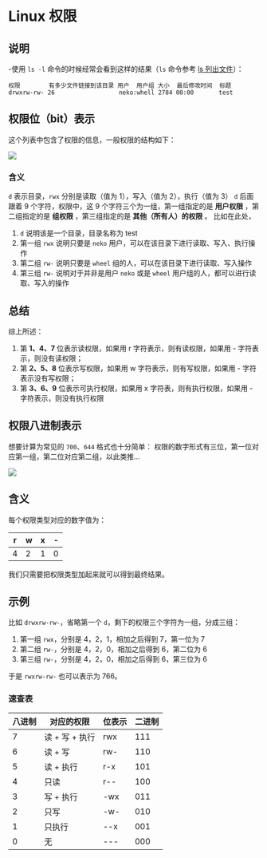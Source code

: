 # Linux 权限

## 说明

-使用 `ls -l` 命令的时候经常会看到这样的结果（`ls` 命令参考 [ls 列出文件](./Linux%20%E5%91%BD%E4%BB%A4/%E6%96%87%E4%BB%B6%E7%AE%A1%E7%90%86/ls%20%E5%88%97%E5%87%BA%E6%96%87%E4%BB%B6.md)）：

```shell
权限        有多少文件链接到该目录 用户  用户组 大小  最后修改时间  标题
drwxrw-rw- 26                  neko:whell 2784 00:00       test
```

## 权限位（bit）表示

这个列表中包含了权限的信息，一般权限的结构如下：

![](assets/image_20211012135645.png)

### 含义

`d` 表示目录，`rwx` 分别是读取（值为 1），写入（值为 2），执行（值为 3）
`d` 后面跟着 9 个字符，权限中，这 9 个字符三个为一组，第一组指定的是 **用户权限** ，第二组指定的是 **组权限** ，第三组指定的是 **其他（所有人）的权限** 。
比如在此处，

1. `d` 说明该是一个目录，目录名称为 test
2. 第一组 `rwx` 说明只要是 `neko` 用户，可以在该目录下进行读取、写入、执行操作
3. 第二组 `rw-` 说明只要是 `wheel` 组的人，可以在该目录下进行读取、写入操作
4. 第三组 `rw-` 说明对于并非是用户 `neko` 或是 `wheel` 用户组的人，都可以进行读取、写入的操作

## 总结

综上所述：

1. 第 **1、4、7** 位表示读权限，如果用 r 字符表示，则有读权限，如果用 - 字符表示，则没有读权限；
2. 第 **2、5、8** 位表示写权限，如果用 w 字符表示，则有写权限，如果用 - 字符表示没有写权限；
3. 第 **3、6、9** 位表示可执行权限，如果用 x 字符表，则有执行权限，如果用 - 字符表示，则没有执行权限

## 权限八进制表示

想要计算为常见的 `700`、`644` 格式也十分简单：
权限的数字形式有三位，第一位对应第一组，第二位对应第二组，以此类推...

![](assets/image_20211012140400.png)

## 含义

每个权限类型对应的数字值为：

| r    | w    | x    | -    |
| ---- | ---- | ---- | ---- |
| 4    | 2    | 1    | 0    |

我们只需要把权限类型加起来就可以得到最终结果。

## 示例

比如 `drwxrw-rw-`，省略第一个 `d`，剩下的权限三个字符为一组，分成三组：

1. 第一组 `rwx`，分别是 4，2，1，相加之后得到 7，第一位为 7
2. 第二组 `rw-`，分别是 4，2，0，相加之后得到 6，第二位为 6
3. 第三组 `rw-`，分别是 4，2，0，相加之后得到 6，第三位为 6

于是 `rwxrw-rw-` 也可以表示为 766。

### 速查表

| 八进制 | 对应的权限 | 位表示 | 二进制 |
| ------- | -----------| ------ | ------- |
| 7 | 读 + 写 + 执行 | rwx | 111 |
| 6 | 读 + 写 | rw- | 110 |
| 5 | 读 + 执行 | r-x | 101 |
| 4 | 只读 | r-- | 100 |
| 3 | 写 + 执行 | -wx | 011 |
| 2 | 只写 | -w- | 010 |
| 1 | 只执行 | --x | 001 |
| 0 | 无 | --- | 000 |
